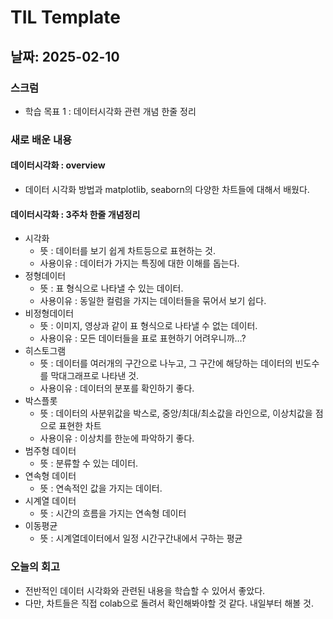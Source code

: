 # TIL Template

## 날짜: 2025-02-10

### 스크럼
- 학습 목표 1 : 데이터시각화 관련 개념 한줄 정리

### 새로 배운 내용
#### 데이터시각화 : overview
- 데이터 시각화 방법과 matplotlib, seaborn의 다양한 차트들에 대해서 배웠다.
#### 데이터시각화 : 3주차 한줄 개념정리
- 시각화
    - 뜻 : 데이터를 보기 쉽게 차트등으로 표현하는 것.
    - 사용이유 : 데이터가 가지는 특징에 대한 이해를 돕는다.
- 정형데이터
    - 뜻 : 표 형식으로 나타낼 수 있는 데이터.
    - 사용이유 : 동일한 컬럼을 가지는 데이터들을 묶어서 보기 쉽다.
- 비정형데이터
    - 뜻 : 이미지, 영상과 같이 표 형식으로 나타낼 수 없는 데이터.
    - 사용이유 : 모든 데이터들을 표로 표현하기 어려우니까…?
- 히스토그램
    - 뜻 : 데이터를 여러개의 구간으로 나누고, 그 구간에 해당하는 데이터의 빈도수를 막대그래프로 나타낸 것.
    - 사용이유 : 데이터의 분포를 확인하기 좋다.
- 박스플롯 
    - 뜻 : 데이터의 사분위값을 박스로, 중앙/최대/최소값을 라인으로, 이상치값을 점으로 표현한 차트
    - 사용이유 : 이상치를 한눈에 파악하기 좋다.
- 범주형 데이터
    - 뜻 : 분류할 수 있는 데이터.
- 연속형 데이터
    - 뜻 : 연속적인 값을 가지는 데이터.
- 시계열 데이터
    - 뜻 : 시간의 흐름을 가지는 연속형 데이터
- 이동평균
    - 뜻 : 시계열데이터에서 일정 시간구간내에서 구하는 평균

### 오늘의 회고
- 전반적인 데이터 시각화와 관련된 내용을 학습할 수 있어서 좋았다.
- 다만, 차트들은 직접 colab으로 돌려서 확인해봐야할 것 같다. 내일부터 해볼 것.

